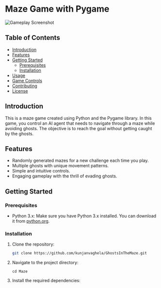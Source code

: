 # Maze Game with Pygame

![Gameplay Screenshot](screenshot.png)

## Table of Contents

- [Introduction](#introduction)
- [Features](#features)
- [Getting Started](#getting-started)
  - [Prerequisites](#prerequisites)
  - [Installation](#installation)
- [Usage](#usage)
- [Game Controls](#game-controls)
- [Contributing](#contributing)
- [License](#license)

## Introduction

This is a maze game created using Python and the Pygame library. In this game, you control an AI agent that needs to navigate through a maze while avoiding ghosts. The objective is to reach the goal without getting caught by the ghosts.

## Features

- Randomly generated mazes for a new challenge each time you play.
- Multiple ghosts with unique movement patterns.
- Simple and intuitive controls.
- Engaging gameplay with the thrill of evading ghosts.

## Getting Started

### Prerequisites

- Python 3.x: Make sure you have Python 3.x installed. You can download it from [python.org](https://www.python.org/downloads/).

### Installation

1. Clone the repository:

   ```bash
   git clone https://github.com/kunjanvaghela/GhostsInTheMaze.git
   ```

2. Navigate to the project directory:
    ```
    cd Maze
    ```

3. Install the required dependencies:
